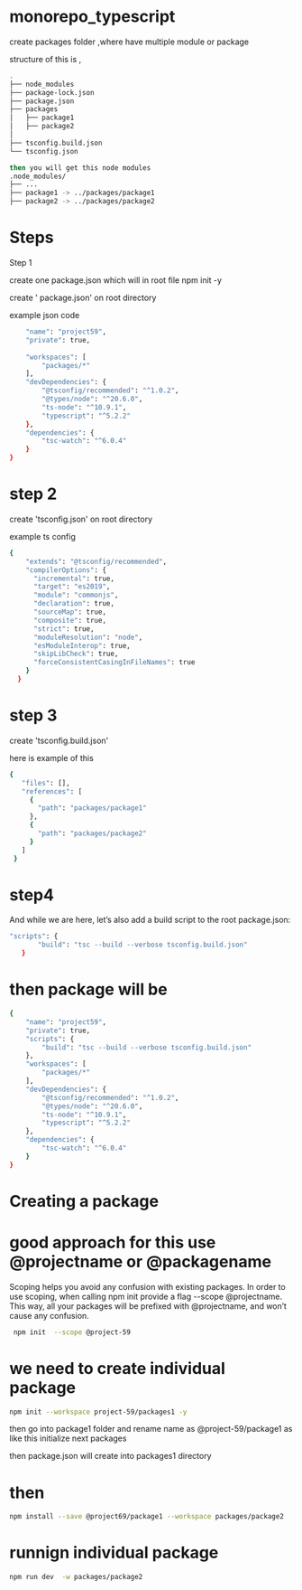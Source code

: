 # monorepo_typescript


create packages folder ,where have multiple module or package

structure of this is ,
``` bash
.
├── node_modules
├── package-lock.json
├── package.json
├── packages
│   ├── package1
│   ├── package2
│
├── tsconfig.build.json
└── tsconfig.json

then you will get this node modules
.node_modules/
├── ...
├── package1 -> ../packages/package1
├── package2 -> ../packages/package2

```

# Steps

Step 1

create one package.json
which will in root file
npm init -y 

create ' package.json' on root directory

example json code 

``` bash {
    "name": "project59",
    "private": true,
  
    "workspaces": [
        "packages/*"
    ],
    "devDependencies": {
        "@tsconfig/recommended": "^1.0.2",
        "@types/node": "^20.6.0",
        "ts-node": "^10.9.1",
        "typescript": "^5.2.2"
    },
    "dependencies": {
        "tsc-watch": "^6.0.4"
    }
}
```
# step 2

create 'tsconfig.json' on root directory

example ts config

``` bash
{
    "extends": "@tsconfig/recommended",
    "compilerOptions": {
      "incremental": true,
      "target": "es2019",
      "module": "commonjs",
      "declaration": true,
      "sourceMap": true,
      "composite": true,
      "strict": true,
      "moduleResolution": "node",
      "esModuleInterop": true,
      "skipLibCheck": true,
      "forceConsistentCasingInFileNames": true
    }
  }

```


   

# step 3
 create 'tsconfig.build.json'

 here is example of this 
 ```bash
 {
    "files": [],
    "references": [
      {
        "path": "packages/package1"
      },
      {
        "path": "packages/package2"
      }
    ]
  }

 ```

 # step4
 And while we are here, let’s also add a build script to the root package.json:
 
 ``` bash
"scripts": {
        "build": "tsc --build --verbose tsconfig.build.json"
    }
```

# then package will be

``` bash
{
    "name": "project59",
    "private": true,
    "scripts": {
        "build": "tsc --build --verbose tsconfig.build.json"
    },
    "workspaces": [
        "packages/*"
    ],
    "devDependencies": {
        "@tsconfig/recommended": "^1.0.2",
        "@types/node": "^20.6.0",
        "ts-node": "^10.9.1",
        "typescript": "^5.2.2"
    },
    "dependencies": {
        "tsc-watch": "^6.0.4"
    }
}

```

# Creating a package
#  good approach for this use @projectname or @packagename

Scoping helps you avoid any confusion with existing packages.
In order to use scoping, when calling
 npm init provide a flag --scope @projectname.
This way, all your packages will be prefixed with @projectname, and won’t cause any confusion.
```bash
 npm init  --scope @project-59
````

# we need to create individual package 

``` bash
npm init --workspace project-59/packages1 -y

```
then go into package1 folder and rename name as @project-59/package1
as like this initialize next packages

then package.json will create into packages1 directory




# then 
``` bash 
npm install --save @project69/package1 --workspace packages/package2

```


# runnign individual package
``` bash
npm run dev  -w packages/package2
```










